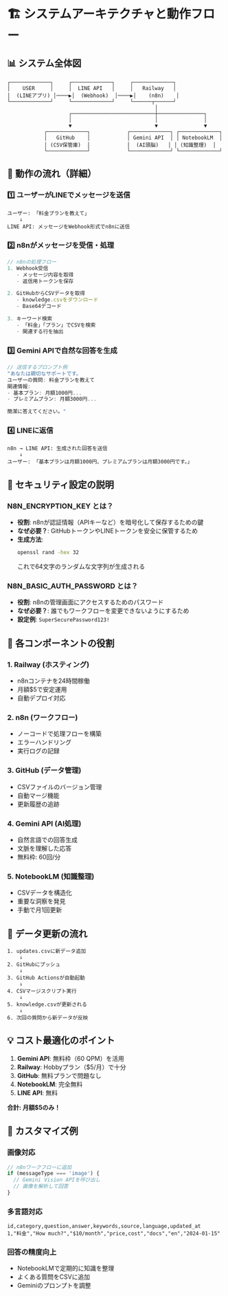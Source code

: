 # 🏗️ システムアーキテクチャと動作フロー

## 📊 システム全体図

```
┌─────────────┐     ┌─────────────┐     ┌─────────────┐
│    USER     │     │  LINE API   │     │   Railway   │
│  (LINEアプリ) │────▶│  (Webhook)  │────▶│    (n8n)    │
└─────────────┘     └─────────────┘     └──────┬──────┘
                                                │
                    ┌───────────────────────────┼───────────────┐
                    │                           │               │
                    ▼                           ▼               ▼
            ┌─────────────┐            ┌─────────────┐ ┌─────────────┐
            │   GitHub    │            │ Gemini API  │ │ NotebookLM  │
            │ (CSV保管庫)  │            │  (AI頭脳)   │ │ (知識整理)  │
            └─────────────┘            └─────────────┘ └─────────────┘
```

## 🔄 動作の流れ（詳細）

### 1️⃣ ユーザーがLINEでメッセージを送信
```
ユーザー: 「料金プランを教えて」
    ↓
LINE API: メッセージをWebhook形式でn8nに送信
```

### 2️⃣ n8nがメッセージを受信・処理
```javascript
// n8nの処理フロー
1. Webhook受信
   - メッセージ内容を取得
   - 返信用トークンを保存

2. GitHubからCSVデータを取得
   - knowledge.csvをダウンロード
   - Base64デコード

3. キーワード検索
   - 「料金」「プラン」でCSVを検索
   - 関連する行を抽出
```

### 3️⃣ Gemini APIで自然な回答を生成
```javascript
// 送信するプロンプト例
"あなたは親切なサポートです。
ユーザーの質問: 料金プランを教えて
関連情報:
- 基本プラン: 月額1000円...
- プレミアムプラン: 月額3000円...

簡潔に答えてください。"
```

### 4️⃣ LINEに返信
```
n8n → LINE API: 生成された回答を送信
    ↓
ユーザー: 「基本プランは月額1000円、プレミアムプランは月額3000円です。」
```

## 🔐 セキュリティ設定の説明

### N8N_ENCRYPTION_KEY とは？
- **役割**: n8nが認証情報（APIキーなど）を暗号化して保存するための鍵
- **なぜ必要？**: GitHubトークンやLINEトークンを安全に保管するため
- **生成方法**: 
  ```bash
  openssl rand -hex 32
  ```
  これで64文字のランダムな文字列が生成される

### N8N_BASIC_AUTH_PASSWORD とは？
- **役割**: n8nの管理画面にアクセスするためのパスワード
- **なぜ必要？**: 誰でもワークフローを変更できないようにするため
- **設定例**: `SuperSecurePassword123!`

## 📁 各コンポーネントの役割

### 1. **Railway** (ホスティング)
- n8nコンテナを24時間稼働
- 月額$5で安定運用
- 自動デプロイ対応

### 2. **n8n** (ワークフロー)
- ノーコードで処理フローを構築
- エラーハンドリング
- 実行ログの記録

### 3. **GitHub** (データ管理)
- CSVファイルのバージョン管理
- 自動マージ機能
- 更新履歴の追跡

### 4. **Gemini API** (AI処理)
- 自然言語での回答生成
- 文脈を理解した応答
- 無料枠: 60回/分

### 5. **NotebookLM** (知識整理)
- CSVデータを構造化
- 重要な洞察を発見
- 手動で月1回更新

## 🚀 データ更新の流れ

```
1. updates.csvに新データ追加
    ↓
2. GitHubにプッシュ
    ↓
3. GitHub Actionsが自動起動
    ↓
4. CSVマージスクリプト実行
    ↓
5. knowledge.csvが更新される
    ↓
6. 次回の質問から新データが反映
```

## 💡 コスト最適化のポイント

1. **Gemini API**: 無料枠（60 QPM）を活用
2. **Railway**: Hobbyプラン（$5/月）で十分
3. **GitHub**: 無料プランで問題なし
4. **NotebookLM**: 完全無料
5. **LINE API**: 無料

**合計: 月額$5のみ！**

## 🔧 カスタマイズ例

### 画像対応
```javascript
// n8nワークフローに追加
if (messageType === 'image') {
  // Gemini Vision APIを呼び出し
  // 画像を解析して回答
}
```

### 多言語対応
```csv
id,category,question,answer,keywords,source,language,updated_at
1,"料金","How much?","$10/month","price,cost","docs","en","2024-01-15"
```

### 回答の精度向上
- NotebookLMで定期的に知識を整理
- よくある質問をCSVに追加
- Geminiのプロンプトを調整